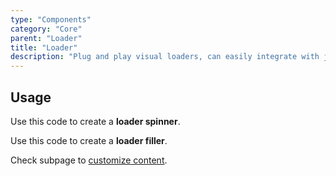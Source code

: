 ```yaml
---
type: "Components"
category: "Core"
parent: "Loader"
title: "Loader"
description: "Plug and play visual loaders, can easily integrate with javascript."
---
```


## Usage

Use this code to create a **loader spinner**.

<demo>
  <demovanilla src="vanilla/components/core/loader/spinner">
  </demovanilla>
</demo>

Use this code to create a **loader filler**.

<demo>
  <demovanilla src="vanilla/components/core/loader/filler-x">
  </demovanilla>
</demo>

Check subpage to [customize content](/components/core/loader/content#filler).
